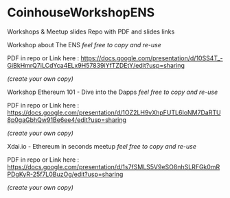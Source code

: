 # CoinhouseWorkshopENS
Workshops & Meetup slides Repo with PDF and slides links

Workshop about The ENS *feel free to copy and re-use*

PDF in repo or Link here : https://docs.google.com/presentation/d/10SS4T_-GiBkHmrQ7iLCdYca4ELx9H57839iYfTZDEtY/edit?usp=sharing 

*(create your own copy)*

Workshop Ethereum 101 - Dive into the Dapps *feel free to copy and re-use*

PDF in repo or Link here : https://docs.google.com/presentation/d/1OZ2LH9vXhpFUTL6IoNM7DaRTU8p0gaGbhQw91Be6ee4/edit?usp=sharing

*(create your own copy)*

Xdai.io - Ethereum in seconds meetup *feel free to copy and re-use*

PDF in repo or Link here : https://docs.google.com/presentation/d/1s7fSMLS5V9eSO8nhSLRFGk0mRPDgKyR-25f7L0BuzOg/edit?usp=sharing

*(create your own copy)*

